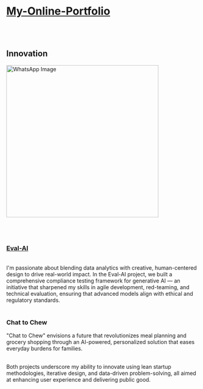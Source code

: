 # [My-Online-Portfolio](https://gsam95.github.io/gsam95/)  


</br></br>

## Innovation 
<img src="https://github.com/user-attachments/assets/b46af43a-a43e-458e-8dbb-2093945f9e4c" alt="WhatsApp Image" width="400">

</br></br> 


### [Eval-AI](https://chrisbori.github.io/My-Online-Portfolio/eval-ai)
</br>
I'm passionate about blending data analytics with creative, human-centered design to drive real-world impact. In the Eval-AI project, we built a comprehensive compliance testing framework for generative AI — an initiative that sharpened my skills in agile development, red-teaming, and technical evaluation, ensuring that advanced models align with ethical and regulatory standards. 
</br>
</br>

### Chat to Chew
"Chat to Chew" envisions a future that revolutionizes meal planning and grocery shopping through an AI-powered, personalized solution that eases everyday burdens for families. 
</br>
</br>
 
Both projects underscore my ability to innovate using lean startup methodologies, iterative design, and data-driven problem-solving, all aimed at enhancing user experience and delivering public good.

